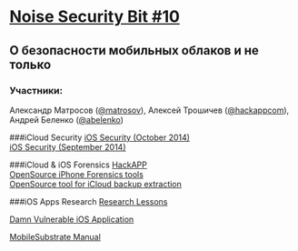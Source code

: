 [Noise Security Bit #10](http://noisebit.podster.fm/10)
=====
## О безопасности мобильных облаков и не только


### Участники:
Александр Матросов ([@matrosov](http://twitter.com/matrosov)),
Алексей Трошичев ([@hackappcom](http://twitter.com/hackappcom)),
Андрей Беленко ([@abelenko](http://twitter.com/abelenko))


###iCloud Security
[iOS Security (October 2014)](https://www.apple.com/privacy/docs/iOS_Security_Guide_Oct_2014.pdf)  
[iOS Security (September 2014)](https://www.apple.com/privacy/docs/iOS_Security_Guide_Sept_2014.pdf)  

###iCloud & iOS Forensics
[HackAPP](https://hackapp.com/freedash)  
[OpenSource iPhone Forensics tools](https://code.google.com/p/iphone-dataprotection/)  
[OpenSource tool for iCloud backup extraction](https://github.com/hackappcom/iloot)

###iOS Apps Research
[Research Lessons](http://www.securitylearn.net/2012/02/12/penetration-testing-of-iphone-applications-part-1/) 

[Damn Vulnerable iOS Application](http://damnvulnerableiosapp.com/)

[MobileSubstrate Manual](http://iphonedevwiki.net/index.php/MobileSubstrate)

